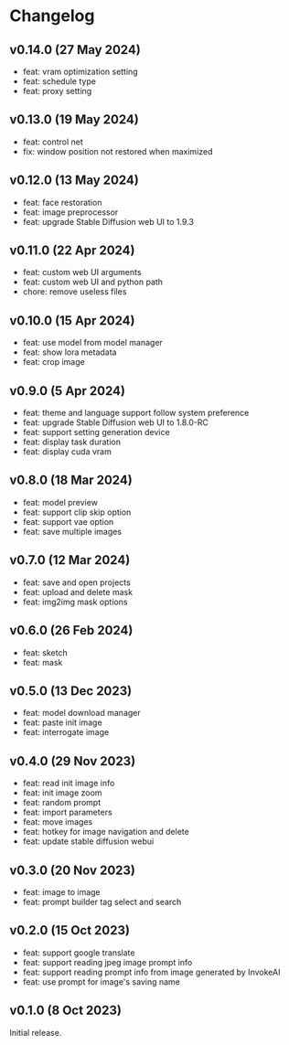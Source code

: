 # Changelog

## v0.14.0 (27 May 2024)

* feat: vram optimization setting
* feat: schedule type
* feat: proxy setting

## v0.13.0 (19 May 2024)

* feat: control net
* fix: window position not restored when maximized

## v0.12.0 (13 May 2024)

* feat: face restoration
* feat: image preprocessor
* feat: upgrade Stable Diffusion web UI to 1.9.3

## v0.11.0 (22 Apr 2024)

* feat: custom web UI arguments
* feat: custom web UI and python path
* chore: remove useless files

## v0.10.0 (15 Apr 2024)

* feat: use model from model manager
* feat: show lora metadata
* feat: crop image

## v0.9.0 (5 Apr 2024)

* feat: theme and language support follow system preference
* feat: upgrade Stable Diffusion web UI to 1.8.0-RC
* feat: support setting generation device
* feat: display task duration
* feat: display cuda vram

## v0.8.0 (18 Mar 2024)

* feat: model preview
* feat: support clip skip option
* feat: support vae option
* feat: save multiple images

## v0.7.0 (12 Mar 2024)

* feat: save and open projects
* feat: upload and delete mask
* feat: img2img mask options

## v0.6.0 (26 Feb 2024)

* feat: sketch
* feat: mask

## v0.5.0 (13 Dec 2023)

* feat: model download manager
* feat: paste init image
* feat: interrogate image

## v0.4.0 (29 Nov 2023)

* feat: read init image info
* feat: init image zoom
* feat: random prompt
* feat: import parameters
* feat: move images
* feat: hotkey for image navigation and delete
* feat: update stable diffusion webui

## v0.3.0 (20 Nov 2023)

* feat: image to image
* feat: prompt builder tag select and search

## v0.2.0 (15 Oct 2023)

* feat: support google translate
* feat: support reading jpeg image prompt info
* feat: support reading prompt info from image generated by InvokeAI
* feat: use prompt for image's saving name

## v0.1.0 (8 Oct 2023)

Initial release.
